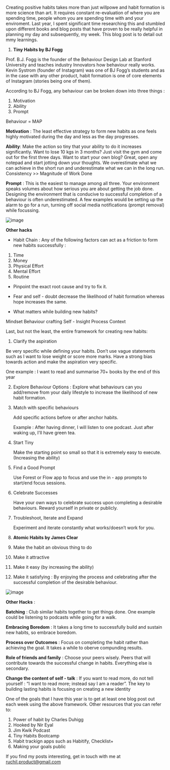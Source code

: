  Creating positive habits takes more than just willpowe and habit formation is more science than art. It requires constant re-evaluation of where you are spending time, people whom you are spending time with and your enviroment. Last year, I spent significant time researching this and stumbled upon different books and blog posts that have proven to be really helpful in planning my day and subsequently, my week. This blog post is to detail out mmy learnings.  

1. **Tiny Habits by BJ Fogg**

  Prof. B.J. Fogg is the founder of the Behaviour Design Lab at Stanford University and teaches industry 
  Innovators how behaviour really works. Kevin Systrom (founder of Instagram) was one of BJ Fogg’s 
  students and as in the case with any other product, habit formation is one of core elements of Instagram (stories being one of them). 

  According to BJ Fogg, any behaviour can be broken down into three things : 

  1. Motivation 
  2. Ability 
  3. Prompt 

  Behaviour = MAP

**Motivation** :  The least effective strategy to form new habits as one feels highly motivated during the day and less as the day progresses.   
 
**Ability**: Make the action so tiny that your ability to do it increases significantly. Want to lose 10 kgs in 3 months? Just visit the gym and come out for the first three days. Want to start your own blog? Great, open any notepad and start jotting down your thoughts. We overestimate what we can achieve in the short run and underestimate what we can in the long run. Consistency >> Magnitude of Work Done

**Prompt** : This is the easiest to manage among all three. Your environment speaks volumes about how serious you are about getting the job done. Designing the environment that is conducive to successful completion of a behaviour is often underestimated. A few examples would be setting up the alarm to go for a run, turning off social media notifications (prompt removal) while focussing. 

![image](https://behaviormodel.org/wp-content/uploads/2020/08/Fogg-Behavior-Model.jpg)

**Other hacks**

* Habit Chain : Any of the following factors can act as a friction to form new habits successfully : 

1. Time 
2. Money 
3. Physical Effort 
4. Mental Effort 
5. Routine 

* Pinpoint the exact root cause and try to fix it. 

* Fear and self - doubt decrease the likelihood of habit formation whereas hope increases the same. 

* What matters while building new habits? 

Mindset 
Behaviour crafting 
Self - Insight 
Process 
Context 

Last, but not the least, the entire framework for creating new habits: 

1. Clarify the aspiration 

Be very specific while defining your habits. Don’t use vague statements such as I want to lose weight or score more marks. Have a strong bias towards action and make the aspiration very specific. 

One example : I want to read and summarise 70+ books by the end of this year

2. Explore Behaviour Options : Explore what behaviours can you add/remove from your daily lifestyle to increase the likelihood of new habit formation. 
    
3. Match with specific behaviours 

    Add specific actions before or after anchor habits. 

   Example : After having dinner, I will listen to one podcast. Just after waking up, I'll have green tea. 

4. Start Tiny 

   Make the starting point so small so that it is extremely easy to execute. (Increasing the ability) 

5. Find a Good Prompt 

   Use Forest or Flow app to focus and use the in - app prompts to start/end focus sessions. 

6. Celebrate Successes

    Have your own ways to celebrate success upon completing a desirable behaviours. Reward yourself in private or publicly. 
  
7. Troubleshoot, Iterate and Expand 

    Experiment and iterate constantly what works/doesn’t work for you. 
    

2. **Atomic Habits by James Clear** 

1. Make the habit an obvious thing to do 
2. Make it attractive 
3. Make it easy (by increasing the ability) 
4. Make it satisfying : By enjoying the process and celebrating after the successful completion of the desirable behaviour. 
    


![image](https://expertprogrammanagement.com/wp-content/uploads/2018/11/Atomic-Habits_-Plateau-of-Latent-Potential.png)


**Other Hacks** : 

**Batching** : Club similar habits together to get things done. One example could be listening to podcasts while going for a walk. 

**Embracing Boredom** : It takes a long time to successfully build and sustain new habits, so embrace boredom. 

**Process over Outcomes** : Focus on completing the habit rather than achieving the goal. It takes a while to oberve compunding results. 

**Role of friends and family** : Choose your peers wisely. Peers that will contribute towards the successful change in habits. Everything else is secondary. 

**Change the content of self - talk** : If you want to read more, do not tell yourself : “I want to read more; instead say I am a reader”. The key to building lasting habits is focusing on creating a new identity

One of the goals that I have this year is to get at least one blog post out each week using the above framework. Other resources that you can refer to: 

1. Power of habit by Charles Duhigg 
2. Hooked by Nir Eyal 
3. Jim Kwik Podcast
4. Tiny Habits Bootcamp 
5. Habit trackign apps such as Habitify, Checklist+
6. Making your goals public 


If you find my posts interesting, get in touch with me at ruchil.product@gmail.com 

